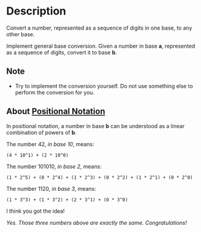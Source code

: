 # Description

Convert a number, represented as a sequence of digits in one base, to any other base.

Implement general base conversion. Given a number in base **a**,
represented as a sequence of digits, convert it to base **b**.

## Note

- Try to implement the conversion yourself.
  Do not use something else to perform the conversion for you.

## About [Positional Notation][positional-notation]

In positional notation, a number in base **b** can be understood as a linear
combination of powers of **b**.

The number 42, *in base 10*, means:

`(4 * 10^1) + (2 * 10^0)`

The number 101010, *in base 2*, means:

`(1 * 2^5) + (0 * 2^4) + (1 * 2^3) + (0 * 2^2) + (1 * 2^1) + (0 * 2^0)`

The number 1120, *in base 3*, means:

`(1 * 3^3) + (1 * 3^2) + (2 * 3^1) + (0 * 3^0)`

I think you got the idea!

*Yes. Those three numbers above are exactly the same. Congratulations!*

[positional-notation]: https://en.wikipedia.org/wiki/Positional_notation
